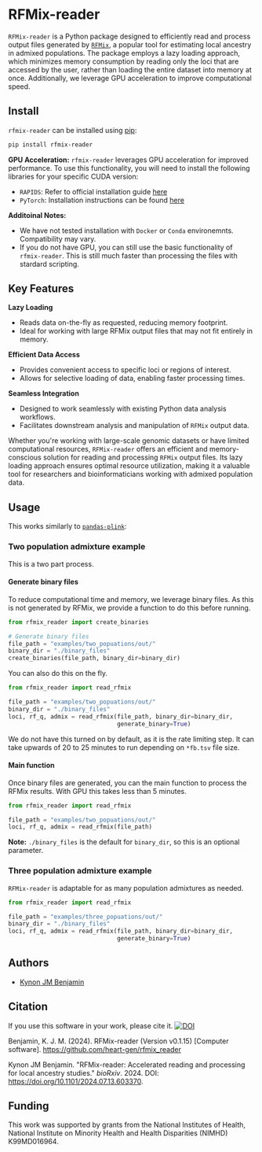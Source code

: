 # RFMix-reader
`RFMix-reader` is a Python package designed to efficiently read and process output
files generated by [`RFMix`](https://github.com/slowkoni/rfmix),
a popular tool for estimating local ancestry in admixed
populations. The package employs a lazy loading approach, which minimizes memory
consumption by reading only the loci that are accessed by the user, rather than
loading the entire dataset into memory at once. Additionally, we leverage GPU
acceleration to improve computational speed.

## Install
`rfmix-reader` can be installed using [pip](https://pypi.python.org/pypi/pip):

```bash
pip install rfmix-reader
```

**GPU Acceleration:**
`rfmix-reader` leverages GPU acceleration for improved performance. To use this
functionality, you will need to install the following libraries for your specific
CUDA version:
- `RAPIDS`: Refer to official installation guide [here](https://docs.rapids.ai/install)
- `PyTorch`: Installation instructions can be found [here](https://pytorch.org/)

**Additoinal Notes:**
- We have not tested installation with `Docker` or `Conda` environemnts. Compatibility may vary.
- If you do not have GPU, you can still use the basic functionality of `rfmix-reader`. This is still much faster than processing the files with stardard scripting.


## Key Features

**Lazy Loading**
- Reads data on-the-fly as requested, reducing memory footprint.
- Ideal for working with large RFMix output files that may not fit entirely in memory.

**Efficient Data Access**
- Provides convenient access to specific loci or regions of interest.
- Allows for selective loading of data, enabling faster processing times.

**Seamless Integration**
- Designed to work seamlessly with existing Python data analysis workflows.
- Facilitates downstream analysis and manipulation of `RFMix` output data.

Whether you're working with large-scale genomic datasets or have limited
computational resources, `RFMix-reader` offers an efficient and memory-conscious
solution for reading and processing `RFMix` output files. Its lazy loading approach
ensures optimal resource utilization, making it a valuable tool for researchers
and bioinformaticians working with admixed population data.

## Usage
This works similarly to [`pandas-plink`]():

### Two population admixture example
This is a two part process.

#### Generate binary files
To reduce computational time and memory, we leverage binary files.
As this is not generated by RFMix, we provide a function to do
this before running.
```python
from rfmix_reader import create_binaries

# Generate binary files
file_path = "examples/two_popuations/out/"
binary_dir = "./binary_files"
create_binaries(file_path, binary_dir=binary_dir)
```

You can also do this on the fly.

```python
from rfmix_reader import read_rfmix

file_path = "examples/two_popuations/out/"
binary_dir = "./binary_files"
loci, rf_q, admix = read_rfmix(file_path, binary_dir=binary_dir,
                               generate_binary=True)
```

We do not have this turned on by default, as it is the
rate limiting step. It can take upwards of 20 to 25 minutes
to run depending on `*fb.tsv` file size.

#### Main function
Once binary files are generated, you can the main function
to process the RFMix results. With GPU this takes less than
5 minutes.

```python
from rfmix_reader import read_rfmix

file_path = "examples/two_popuations/out/"
loci, rf_q, admix = read_rfmix(file_path)
```
**Note:** `./binary_files` is the default for `binary_dir`,
so this is an optional parameter.

<!-- #### BED format -->
<!-- One helpful function we provide is `export_loci_admix_to_bed`.  -->
<!-- This function takes the output of the `read_rfmix` and  -->
<!-- exports a BED format with haplotypes condensed to regional -->
<!-- variation in parquet files per chromosome.  -->

<!-- ```python -->
<!-- export_loci_admix_to_bed(loci, rf_q, admix) -->
<!-- ``` -->

<!-- Unlike generating binary files, this takes a large amount of  -->
<!-- memory to write files, so it must be called separately outside -->
<!-- of the main function. -->

### Three population admixture example
`RFMix-reader` is adaptable for as many population admixtures as
needed.

```python
from rfmix_reader import read_rfmix

file_path = "examples/three_popuations/out/"
binary_dir = "./binary_files"
loci, rf_q, admix = read_rfmix(file_path, binary_dir=binary_dir,
                               generate_binary=True)
```

## Authors
* [Kynon JM Benjamin](https://github.com/Krotosbenjamin)

## Citation

If you use this software in your work, please cite it.
[![DOI](https://zenodo.org/badge/807052842.svg)](https://zenodo.org/doi/10.5281/zenodo.12629787)

Benjamin, K. J. M. (2024). RFMix-reader (Version v0.1.15) [Computer software]. https://github.com/heart-gen/rfmix_reader

Kynon JM Benjamin. "RFMix-reader: Accelerated reading and processing for
local ancestry studies." *bioRxiv*. 2024.
DOI: <https://doi.org/10.1101/2024.07.13.603370>.

## Funding

This work was supported by grants from the National Institutes of Health,
National Institute on Minority Health and Health Disparities (NIMHD) K99MD016964.
